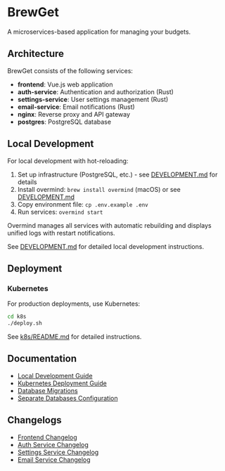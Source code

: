 # BrewGet

A microservices-based application for managing your budgets.

## Architecture

BrewGet consists of the following services:

- **frontend**: Vue.js web application
- **auth-service**: Authentication and authorization (Rust)
- **settings-service**: User settings management (Rust)
- **email-service**: Email notifications (Rust)
- **nginx**: Reverse proxy and API gateway
- **postgres**: PostgreSQL database

## Local Development

For local development with hot-reloading:

1. Set up infrastructure (PostgreSQL, etc.) - see [DEVELOPMENT.md](DEVELOPMENT.md) for details
2. Install overmind: `brew install overmind` (macOS) or see [DEVELOPMENT.md](DEVELOPMENT.md)
3. Copy environment file: `cp .env.example .env`
4. Run services: `overmind start`

Overmind manages all services with automatic rebuilding and displays unified logs with restart notifications.

See [DEVELOPMENT.md](DEVELOPMENT.md) for detailed local development instructions.

## Deployment

### Kubernetes

For production deployments, use Kubernetes:

```bash
cd k8s
./deploy.sh
```

See [k8s/README.md](k8s/README.md) for detailed instructions.

## Documentation

- [Local Development Guide](DEVELOPMENT.md)
- [Kubernetes Deployment Guide](k8s/README.md)
- [Database Migrations](backend/MIGRATIONS.md)
- [Separate Databases Configuration](backend/SEPARATE_DATABASES.md)

## Changelogs

- [Frontend Changelog](frontend/public/changelogs/frontend-CHANGELOG.md)
- [Auth Service Changelog](frontend/public/changelogs/auth-service-CHANGELOG.md)
- [Settings Service Changelog](frontend/public/changelogs/settings-service-CHANGELOG.md)
- [Email Service Changelog](frontend/public/changelogs/email-service-CHANGELOG.md)
